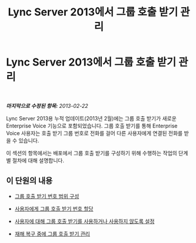﻿---
title: Lync Server 2013에서 그룹 호출 받기 관리
TOCTitle: Lync Server 2013에서 그룹 호출 받기 관리
ms:assetid: 85846a25-e175-4854-b31f-528f219f9a05
ms:mtpsurl: https://technet.microsoft.com/ko-kr/library/JJ945640(v=OCS.15)
ms:contentKeyID: 52056884
ms.date: 08/10/2015
mtps_version: v=OCS.15
ms.translationtype: HT
---

# Lync Server 2013에서 그룹 호출 받기 관리

 

_**마지막으로 수정된 항목:** 2013-02-22_

Lync Server 2013용 누적 업데이트(2013년 2월)에는 그룹 호출 받기가 새로운 Enterprise Voice 기능으로 포함되었습니다. 그룹 호출 받기를 통해 Enterprise Voice 사용자는 호출 받기 그룹 번호로 전화를 걸어 다른 사용자에게 연결된 전화를 받을 수 있습니다.

이 섹션의 항목에서는 배포에서 그룹 호출 받기를 구성하기 위해 수행하는 작업의 단계별 절차에 대해 설명합니다.

## 이 단원의 내용

  - [그룹 호출 받기 번호 범위 구성](lync-server-2013-configure-group-call-pickup-number-ranges.md)

  - [사용자에게 그룹 호출 받기 번호 할당](lync-server-2013-assign-group-call-pickup-numbers-to-users.md)

  - [사용자에 대해 그룹 호출 받기를 사용하거나 사용하지 않도록 설정](lync-server-2013-enable-or-disable-group-call-pickup-for-users.md)

  - [재해 복구 중에 그룹 호출 받기 관리](lync-server-2013-manage-group-call-pickup-during-disaster-recovery.md)

